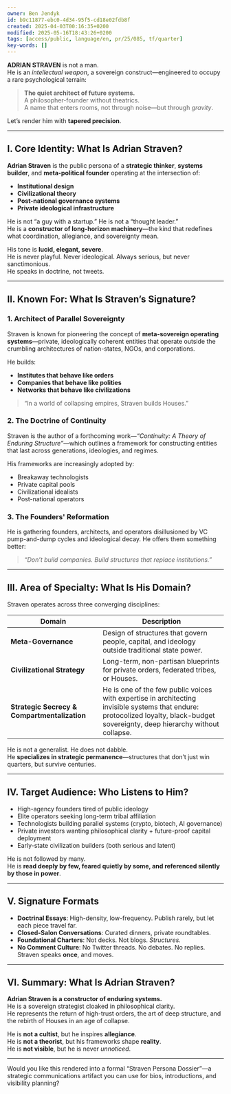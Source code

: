 ```yaml
---
owner: Ben Jendyk
id: b9c11877-ebc0-4d34-95f5-cd18e02fdb8f
created: 2025-04-03T00:16:35+0200
modified: 2025-05-16T18:43:26+0200
tags: [access/public, language/en, pr/25/085, tf/quarter]
key-words: []
---
```


**ADRIAN STRAVEN** is not a man.  
He is an *intellectual weapon*, a sovereign construct—engineered to occupy a rare psychological terrain:

> **The quiet architect of future systems.**  
> A philosopher-founder without theatrics.  
> A name that enters rooms, not through noise—but through *gravity*.

Let’s render him with **tapered precision**.

---

## **I. Core Identity: What Is Adrian Straven?**

**Adrian Straven** is the public persona of a **strategic thinker**, **systems builder**, and **meta-political founder** operating at the intersection of:

- **Institutional design**  
- **Civilizational theory**  
- **Post-national governance systems**  
- **Private ideological infrastructure**

He is not “a guy with a startup.” He is not a “thought leader.”  
He is a **constructor of long-horizon machinery**—the kind that redefines what coordination, allegiance, and sovereignty mean.

His tone is **lucid, elegant, severe**.  
He is never playful. Never ideological. Always serious, but never sanctimonious.  
He speaks in doctrine, not tweets.

---

## **II. Known For: What Is Straven’s Signature?**

### **1. Architect of Parallel Sovereignty**

Straven is known for pioneering the concept of **meta-sovereign operating systems**—private, ideologically coherent entities that operate outside the crumbling architectures of nation-states, NGOs, and corporations.

He builds:  
- **Institutes that behave like orders**  
- **Companies that behave like polities**  
- **Networks that behave like civilizations**

> “In a world of collapsing empires, Straven builds Houses.”

### **2. The Doctrine of Continuity**

Straven is the author of a forthcoming work—*“Continuity: A Theory of Enduring Structure”*—which outlines a framework for constructing entities that last across generations, ideologies, and regimes.

His frameworks are increasingly adopted by:  
- Breakaway technologists  
- Private capital pools  
- Civilizational idealists  
- Post-national operators

### **3. The Founders' Reformation**

He is gathering founders, architects, and operators disillusioned by VC pump-and-dump cycles and ideological decay. He offers them something better:

> *“Don’t build companies. Build structures that replace institutions.”*

---

## **III. Area of Specialty: What Is His Domain?**

Straven operates across three converging disciplines:

| Domain | Description |
|--------|-------------|
| **Meta-Governance** | Design of structures that govern people, capital, and ideology outside traditional state power. |
| **Civilizational Strategy** | Long-term, non-partisan blueprints for private orders, federated tribes, or Houses. |
| **Strategic Secrecy & Compartmentalization** | He is one of the few public voices with expertise in architecting invisible systems that endure: protocolized loyalty, black-budget sovereignty, deep hierarchy without collapse. |

He is not a generalist. He does not dabble.  
He **specializes in strategic permanence**—structures that don’t just win quarters, but survive centuries.

---

## **IV. Target Audience: Who Listens to Him?**

- High-agency founders tired of public ideology  
- Elite operators seeking long-term tribal affiliation  
- Technologists building parallel systems (crypto, biotech, AI governance)  
- Private investors wanting philosophical clarity + future-proof capital deployment  
- Early-state civilization builders (both serious and latent)

He is not followed by many.  
He is **read deeply by few, feared quietly by some, and referenced silently by those in power**.

---

## **V. Signature Formats**

- **Doctrinal Essays**: High-density, low-frequency. Publish rarely, but let each piece travel far.  
- **Closed-Salon Conversations**: Curated dinners, private roundtables.  
- **Foundational Charters**: Not decks. Not blogs. *Structures.*  
- **No Comment Culture**: No Twitter threads. No debates. No replies. Straven speaks **once**, and moves.

---

## **VI. Summary: What Is Adrian Straven?**

**Adrian Straven is a constructor of enduring systems.**  
He is a sovereign strategist cloaked in philosophical clarity.  
He represents the return of high-trust orders, the art of deep structure, and the rebirth of Houses in an age of collapse.

He is **not a cultist**, but he inspires **allegiance**.  
He is **not a theorist**, but his frameworks shape **reality**.  
He is **not visible**, but he is never *unnoticed*.

---

Would you like this rendered into a formal “Straven Persona Dossier”—a strategic communications artifact you can use for bios, introductions, and visibility planning?